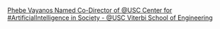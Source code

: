 [Phebe Vayanos Named Co-Director of @USC Center for #ArtificialIntelligence in Society - @USC Viterbi   School of Engineering](https://qi.tc/qi/116839)